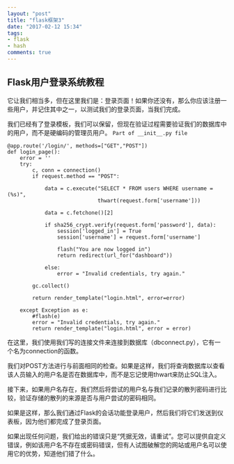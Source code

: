 ```yaml
---
layout: "post"
title: "flask框架3"
date: "2017-02-12 15:34"
tags:
- flask
- hash
comments: true
---
```



## Flask用户登录系统教程

它让我们相当多，但在这里我们是：登录页面！如果你还没有，那么你应该注册一些用户，并记住其中之一，以测试我们的登录页面，当我们完成。

我们已经有了登录模板，我们可以保留，但现在验证过程需要验证我们的数据库中的用户，而不是硬编码的管理员用户。
`Part of __init__.py file`


    @app.route('/login/', methods=["GET","POST"])
    def login_page():
        error = ''
        try:
            c, conn = connection()
            if request.method == "POST":

                data = c.execute("SELECT * FROM users WHERE username = (%s)",
                                 thwart(request.form['username']))

                data = c.fetchone()[2]

                if sha256_crypt.verify(request.form['password'], data):
                    session['logged_in'] = True
                    session['username'] = request.form['username']

                    flash("You are now logged in")
                    return redirect(url_for("dashboard"))

                else:
                    error = "Invalid credentials, try again."

            gc.collect()

            return render_template("login.html", error=error)

        except Exception as e:
            #flash(e)
            error = "Invalid credentials, try again."
            return render_template("login.html", error = error)  


在这里，我们使用我们写的连接文件来连接到数据库（dbconnect.py），它有一个名为connection的函数。

我们对POST方法进行与前面相同的检查。如果是这样，我们将查询数据库以查看该人员输入的用户名是否在数据库中，而不是忘记使用thwart来防止SQL注入。

接下来，如果用户名存在，我们然后将尝试的用户名与我们记录的散列密码进行比较，验证存储的散列的来源是否与用户尝试的密码相同。

如果是这样，那么我们通过Flask的会话功能登录用户，然后我们将它们发送到仪表板，因为他们都完成了登录页面。

如果出现任何问题，我们给出的错误只是“凭据无效，请重试”。您可以提供自定义错误，例如该用户名不存在或密码错误，但有人试图破解您的网站或用户名可以使用它的优势，知道他们错了什么。
